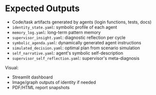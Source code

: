 # Expected Outputs

- Code/task artifacts generated by agents (login functions, tests, docs)
- `identity_state.yaml`: symbolic profile of each agent
- `memory_log.yaml`: long-term pattern memory
- `supervisor_insight.yaml`: diagnostic reflection per cycle
- `symbolic_agenda.yaml`: dynamically generated agent instructions
- `simulated_decision.yaml`: optimal plan from scenario simulation
- `self_narrative.yaml`: agent's symbolic self-description
- `supervisor_self_reflection.yaml`: supervisor's meta-diagnosis

Visual:
- Streamlit dashboard
- Image/graph outputs of identity if needed
- PDF/HTML report snapshots